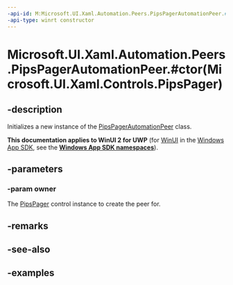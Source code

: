 ```yaml
---
-api-id: M:Microsoft.UI.Xaml.Automation.Peers.PipsPagerAutomationPeer.#ctor(Microsoft.UI.Xaml.Controls.PipsPager)
-api-type: winrt constructor
---
```


# Microsoft.UI.Xaml.Automation.Peers.PipsPagerAutomationPeer.#ctor(Microsoft.UI.Xaml.Controls.PipsPager)

<!--
public PipsPagerAutomationPeer (Microsoft.UI.Xaml.Controls.PipsPager owner);
-->

## -description

Initializes a new instance of the [PipsPagerAutomationPeer](pipspagerautomationpeer.md) class.

**This documentation applies to WinUI 2 for UWP** (for [WinUI](/windows/apps/winui/winui3/) in the [Windows App SDK](/windows/apps/windows-app-sdk/), see the **[Windows App SDK namespaces](/windows/windows-app-sdk/api/winrt/)**).

## -parameters

### -param owner

The [PipsPager](../microsoft.ui.xaml.controls/pipspager.md) control instance to create the peer for.

## -remarks

## -see-also

## -examples
